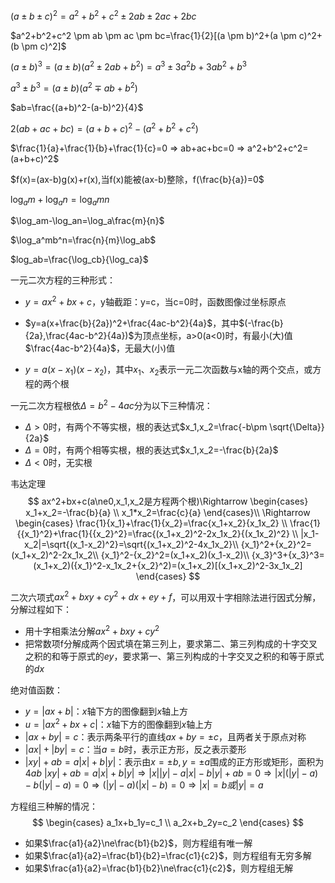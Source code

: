 $(a \pm b \pm c)^2=a^2+b^2+c^2 \pm 2ab \pm 2ac+2bc$

$a^2+b^2+c^2 \pm ab \pm ac \pm bc=\frac{1}{2}[(a \pm b)^2+(a \pm c)^2+(b \pm c)^2]$

$(a \pm b)^3=(a \pm b)(a^2 \pm 2ab+b^2)=a^3 \pm 3a^2b+3ab^2+b^3$

$a^3 \pm b^3=(a \pm b)(a^2 \mp ab+b^2)$

 $ab=\frac{(a+b)^2-(a-b)^2}{4}$

$2(ab+ac+bc)=(a+b+c)^2-(a^2+b^2+c^2)$

$\frac{1}{a}+\frac{1}{b}+\frac{1}{c}=0 => ab+ac+bc=0 => a^2+b^2+c^2=(a+b+c)^2$

$f(x)=(ax-b)g(x)+r(x),当f(x)能被(ax-b)整除，f(\frac{b}{a})=0$

$\log_am+\log_an=\log_amn$

$\log_am-\log_an=\log_a\frac{m}{n}$

$\log_a^mb^n=\frac{n}{m}\log_ab$

$log_ab=\frac{\log_cb}{\log_ca}$

一元二次方程的三种形式：

- $y=ax^2+bx+c$，y轴截距：y=c，当c=0时，函数图像过坐标原点

- $y=a(x+\frac{b}{2a})^2+\frac{4ac-b^2}{4a}$，其中$(-\frac{b}{2a},\frac{4ac-b^2}{4a})$为顶点坐标，a>0(a<0)时，有最小(大)值$\frac{4ac-b^2}{4a}$，无最大(小)值

- $y=a(x-x_1)(x-x_2)$，其中$x_1$、$x_2$表示一元二次函数与x轴的两个交点，或方程的两个根

一元二次方程根依$\Delta=b^2-4ac$分为以下三种情况：

- $\Delta>0$时，有两个不等实根，根的表达式$x_1,x_2=\frac{-b\pm \sqrt{\Delta}}{2a}$
- $\Delta=0$时，有两个相等实根，根的表达式$x_1,x_2=-\frac{b}{2a}$
- $\Delta<0$时，无实根

韦达定理
$$
ax^2+bx+c(a\ne0,x_1,x_2是方程两个根)\Rightarrow 
\begin{cases}
x_1+x_2=-\frac{b}{a} \\
x_1*x_2=\frac{c}{a}
\end{cases}\\ \Rightarrow
\begin{cases}
\frac{1}{x_1}+\frac{1}{x_2}=\frac{x_1+x_2}{x_1x_2} \\
\frac{1}{{x_1}^2}+\frac{1}{{x_2}^2}=\frac{(x_1+x_2)^2-2x_1x_2}{(x_1x_2)^2} \\
|x_1-x_2|=\sqrt{(x_1-x_2)^2}=\sqrt{(x_1+x_2)^2-4x_1x_2}\\
{x_1}^2+{x_2}^2=(x_1+x_2)^2-2x_1x_2\\
{x_1}^2-{x_2}^2=(x_1+x_2)(x_1-x_2)\\
{x_3}^3+{x_3}^3=(x_1+x_2)({x_1}^2-x_1x_2+{x_2}^2)=(x_1+x_2)[(x_1+x_2)^2-3x_1x_2]
\end{cases}
$$


二次六项式$ax^2+bxy+cy^2+dx+ey+f$，可以用双十字相除法进行因式分解，分解过程如下：

- 用十字相乘法分解$ax^2+bxy+cy^2$
- 把常数项f分解成两个因式填在第三列上，要求第二、第三列构成的十字交叉之积的和等于原式的$ey$，要求第一、第三列构成的十字交叉之积的和等于原式的$dx$

绝对值函数：

- $y=|ax+b|$：$x$轴下方的图像翻到$x$轴上方
- $u=|ax^2+bx+c|$：$x$轴下方的图像翻到$x$轴上方
- $|ax+by|=c$：表示两条平行的直线$ax+by=\pm c$，且两者关于原点对称
- $|ax|+|by|=c$：当$a=b$时，表示正方形，反之表示菱形
- $|xy|+ab=a|x|+b|y|$：表示由$x=\pm b,y=\pm a$围成的正方形或矩形，面积为$4ab$
$|xy|+ab=a|x|+b|y| \Rightarrow |x||y|-a|x|-b|y|+ab=0 \Rightarrow |x|(|y|-a)-b(|y|-a)=0 \Rightarrow (|y|-a)(|x|-b)=0\Rightarrow |x|=b或|y|=a$

方程组三种解的情况：
$$
\begin{cases}
a_1x+b_1y=c_1 \\
a_2x+b_2y=c_2
\end{cases}
$$

- 如果$\frac{a1}{a2}\ne\frac{b1}{b2}$，则方程组有唯一解
- 如果$\frac{a1}{a2}=\frac{b1}{b2}=\frac{c1}{c2}$，则方程组有无穷多解
- 如果$\frac{a1}{a2}=\frac{b1}{b2}\ne\frac{c1}{c2}$，则方程组无解